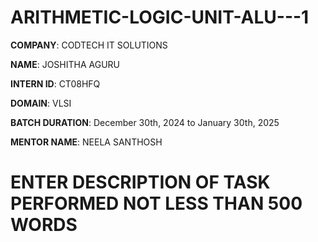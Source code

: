 # ARITHMETIC-LOGIC-UNIT-ALU---1

**COMPANY**: CODTECH IT SOLUTIONS

**NAME**: JOSHITHA AGURU

**INTERN ID**: CT08HFQ

**DOMAIN**: VLSI

**BATCH DURATION**:  December 30th, 2024 to January 30th, 2025

**MENTOR NAME**: NEELA SANTHOSH

# ENTER DESCRIPTION OF TASK PERFORMED NOT LESS THAN 500 WORDS
